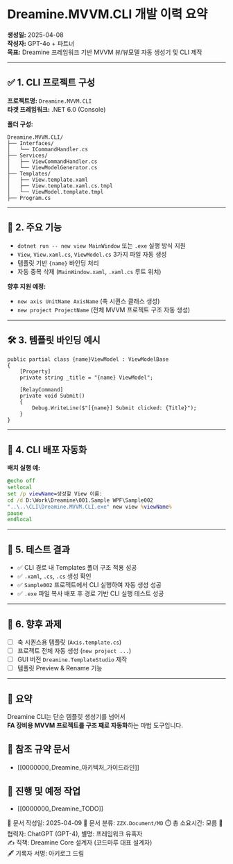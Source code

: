 # Dreamine.MVVM.CLI 개발 이력 요약

**생성일:** 2025-04-08  
**작성자:** GPT-4o + 파트너  
**목표:** Dreamine 프레임워크 기반 MVVM 뷰/뷰모델 자동 생성기 및 CLI 제작

---

## ✅ 1. CLI 프로젝트 구성

**프로젝트명:** `Dreamine.MVVM.CLI`  
**타겟 프레임워크:** .NET 6.0 (Console)

**폴더 구성:**
```
Dreamine.MVVM.CLI/
├── Interfaces/
│   └── ICommandHandler.cs
├── Services/
│   ├── ViewCommandHandler.cs
│   └── ViewModelGenerator.cs
├── Templates/
│   ├── View.template.xaml
│   ├── View.template.xaml.cs.tmpl
│   └── ViewModel.template.tmpl
├── Program.cs
```

---

## 🧠 2. 주요 기능

- `dotnet run -- new view MainWindow` 또는 `.exe` 실행 방식 지원
- `View`, `View.xaml.cs`, `ViewModel.cs` 3가지 파일 자동 생성
- 템플릿 기반 `{name}` 바인딩 처리
- 자동 중복 삭제 (`MainWindow.xaml`, `.xaml.cs` 루트 위치)

**향후 지원 예정:**
- `new axis UnitName AxisName` (축 시퀀스 클래스 생성)
- `new project ProjectName` (전체 MVVM 프로젝트 구조 자동 생성)

---

## 🛠 3. 템플릿 바인딩 예시

```
public partial class {name}ViewModel : ViewModelBase
{
    [Property]
    private string _title = "{name} ViewModel";

    [RelayCommand]
    private void Submit()
    {
        Debug.WriteLine($"[{name}] Submit clicked: {Title}");
    }
}
```

---

## 🔄 4. CLI 배포 자동화

**배치 실행 예:**
```bat
@echo off
setlocal
set /p viewName=생성할 View 이름:
cd /d D:\Work\Dreamine\001.Sample WPF\Sample002
"..\..\CLI\Dreamine.MVVM.CLI.exe" new view %viewName%
pause
endlocal
```

---

## 🧪 5. 테스트 결과

- ✅ CLI 경로 내 Templates 폴더 구조 적용 성공
- ✅ `.xaml`, `.cs`, `.cs` 생성 확인
- ✅ `Sample002` 프로젝트에서 CLI 실행하여 자동 생성 성공
- ✅ `.exe` 파일 복사 배포 후 경로 기반 CLI 실행 테스트 성공

---

## 💬 6. 향후 과제

- [ ] 축 시퀀스용 템플릿 (`Axis.template.cs`)
- [ ] 프로젝트 전체 자동 생성 (`new project ...`)
- [ ] GUI 버전 `Dreamine.TemplateStudio` 제작
- [ ] 템플릿 Preview & Rename 기능

---

## 🧙 요약

Dreamine CLI는 단순 템플릿 생성기를 넘어서  
**FA 장비용 MVVM 프로젝트를 구조 째로 자동화**하는 마법 도구입니다.

## 📎 참조 규약 문서
- [[0000000_Dreamine_아키텍처_가이드라인]]

## 📎 진행 및 예정 작업
- [[0000000_Dreamine_TODO]]

📅 문서 작성일: 2025-04-09 
📁 문서 분류: `ZZX.Document/MD`
⏱️ 총 소요시간: 모름 
🤖 협력자: ChatGPT (GPT-4), 별명: 프레임워크 유혹자  
✍️ 직책: Dreamine Core 설계자 (코드마루 대표 설계자)  
🖋️ 기록자 서명: 아키로그 드림